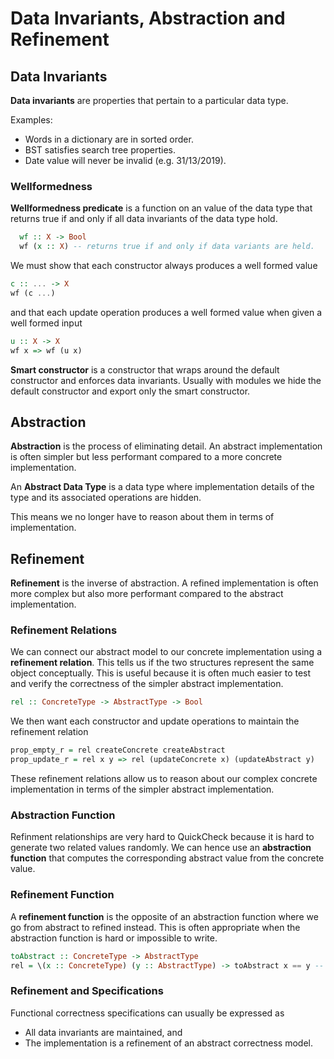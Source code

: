 # Data Invariants, Abstraction and Refinement

## Data Invariants
**Data invariants** are properties that pertain to a particular data type. 

Examples:
- Words in a dictionary are in sorted order.
- BST satisfies search tree properties.
- Date value will never be invalid (e.g. 31/13/2019).

### Wellformedness
**Wellformedness predicate** is a function on an value of the data type that returns true if and only if all data invariants of the data type hold.
```haskell 
  wf :: X -> Bool
  wf (x :: X) -- returns true if and only if data variants are held.
```
We must show that each constructor always produces a well formed value
```haskell
c :: ... -> X
wf (c ...)
```
and that each update operation produces a well formed value when given a well formed input
```haskell
u :: X -> X
wf x => wf (u x)
```

**Smart constructor** is a constructor that wraps around the default constructor and enforces data invariants.
Usually with modules we hide the default constructor and export only the smart constructor.

## Abstraction
**Abstraction** is the process of eliminating detail. An abstract implementation is often simpler but less performant
compared to a more concrete implementation.

An **Abstract Data Type** is a data type where implementation details of the type and its associated operations are hidden.

This means we no longer have to reason about them in terms of implementation.

## Refinement
**Refinement** is the inverse of abstraction. A refined implementation is often more complex but also more performant compared 
to the abstract implementation.

### Refinement Relations
We can connect our abstract model to our concrete implementation using a **refinement relation**. 
This tells us if the two structures represent the same object conceptually. This is useful
because it is often much easier to test and verify the correctness of the simpler abstract implementation.

```haskell
rel :: ConcreteType -> AbstractType -> Bool
```

We then want each constructor and update operations to maintain the refinement relation

```haskell
prop_empty_r = rel createConcrete createAbstract
prop_update_r = rel x y => rel (updateConcrete x) (updateAbstract y)
```

These refinement relations allow us to reason about our complex concrete implementation in terms of the simpler abstract implementation.

### Abstraction Function
Refinment relationships are very hard to QuickCheck because it is hard to generate two related values randomly. 
We can hence use an **abstraction function** that computes the corresponding abstract value from the concrete value. 

### Refinement Function
A **refinement function** is the opposite of an abstraction function where we go from abstract to refined instead. 
This is often appropriate when the abstraction function is hard or impossible to write.

```haskell
toAbstract :: ConcreteType -> AbstractType
rel = \(x :: ConcreteType) (y :: AbstractType) -> toAbstract x == y -- the refinement relation function is also simplified
```

### Refinement and Specifications
Functional correctness specifications can usually be expressed as
- All data invariants are maintained, and
- The implementation is a refinement of an abstract correctness model.
